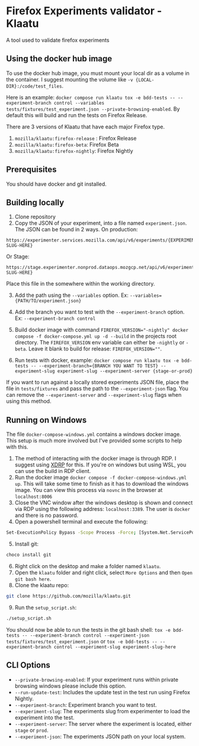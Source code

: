 # Firefox Experiments validator - Klaatu

A tool used to validate firefox experiments

## Using the docker hub image

To use the docker hub image, you must mount your local dir as a volume in the container. I suggest mounting the volume like `-v {LOCAL-DIR}:/code/test_files`.

Here is an example: `docker compose run klaatu tox -e bdd-tests -- --experiment-branch control --variables tests/fixtures/test_experiment.json --private-browsing-enabled`. By default this will build and run the tests on Firefox Release.

There are 3 versions of Klaatu that have each major Firefox type. 
1. `mozilla/klaatu:firefox-release` : Firefox Release
2. `mozilla/klaatu:firefox-beta`: Firefox Beta
3. `mozilla/klaatu:firefox-nightly`: Firefox Nightly

## Prerequisites

You should have docker and git installed.

## Building locally

1. Clone repository
2. Copy the JSON of your experiment, into a file named `experiment.json`. The JSON can be found in 2 ways. On production:
```
https://experimenter.services.mozilla.com/api/v6/experiments/{EXPERIMENT-SLUG-HERE}
```
Or Stage:
```
https://stage.experimenter.nonprod.dataops.mozgcp.net/api/v6/experiments/{EXPERIMENT-SLUG-HERE}
```
Place this file in the somewhere within the working directory.

3. Add the path using the `--variables` option. Ex: `--variables={PATH/TO/experiment.json}`
4. Add the branch you want to test with the `--experiment-branch` option. Ex: `--experiment-branch control`

5. Build docker image with command `FIREFOX_VERSION="-nightly" docker compose -f docker-compose.yml up -d --build` in the projects root directory. The `FIREFOX_VERSION` env variable can either be `-nightly` or `-beta`. Leave it blank to build for release: `FIREFOX_VERSION=""`.
6. Run tests with docker, example: `docker compose run klaatu tox -e bdd-tests -- --experiment-branch={BRANCH YOU WANT TO TEST} --experiment-slug experiment-slug --experiment-server {stage-or-prod}`

If you want to run against a locally stored experiments JSON file, place the file in `tests/fixtures` and pass the path to the `--experiment-json` flag. You can remove the `--experiment-server` and `--experiment-slug` flags when using this method.

## Running on Windows

The file `docker-compose-windows.yml` contains a windows docker image. This setup is much more involved but I've provided some scripts to help with this.

1. The method of interacting with the docker image is through RDP. I suggest using [XDRP](https://github.com/neutrinolabs/xrdp) for this. If you're on windows but using WSL, you can use the build in RDP client.
2. Run the docker image `docker compose -f docker-compose-windows.yml up`. This will take some time to finish as it has to download the windows image. You can view this process via `novnc` in the browser at `localhost:8006`
3. Close the VNC window after the windows desktop is shown and connect via RDP using the following address: `localhost:3389`. The user is `docker` and there is no password.
4. Open a powershell terminal and execute the following:
```sh
Set-ExecutionPolicy Bypass -Scope Process -Force; [System.Net.ServicePointManager]::SecurityProtocol = [System.Net.ServicePointManager]::SecurityProtocol -bor 3072; iex ((New-Object System.Net.WebClient).DownloadString('https://community.chocolatey.org/install.ps1'))
```
5. Install git:
```sh
choco install git
```
6. Right click on the desktop and make a folder named `klaatu`.
7. Open the `klaatu` folder and right click, select `More Options` and then `Open git bash here`.
8. Clone the klaatu repo: 
```sh
git clone https://github.com/mozilla/klaatu.git
```
9. Run the `setup_script.sh`: 
```sh
./setup_script.sh
```

You should now be able to run the tests in the git bash shell: `tox -e bdd-tests -- --experiment-branch control --experiment-json tests/fixtures/test_experiment.json` or `tox -e bdd-tests -- --experiment-branch control --experiment-slug experiment-slug-here`


## CLI Options

- `--private-browsing-enabled`: If your experiment runs within private browsing windows please include this option.
- `--run-update-test`: Includes the update test in the test run using Firefox Nightly.
- `--experiment-branch`: Experiment branch you want to test.
- `--experiment-slug`: The experiments slug from experimenter to load the experiment into the test.
- `--experiment-server`: The server where the experiment is located, either `stage` or `prod`.
- `--experiment-json`: The experiments JSON path on your local system.